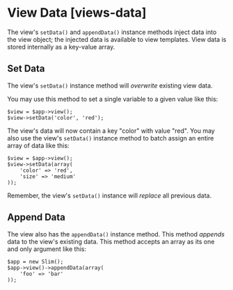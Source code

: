 # View Data [views-data] #

The view's `setData()` and `appendData()` instance methods inject data into the view object; the injected data is available to view templates. View data is stored internally as a key-value array.

## Set Data ##

The view's `setData()` instance method will _overwrite_ existing view data.

You may use this method to set a single variable to a given value like this:

    $view = $app->view();
    $view->setData('color', 'red');

The view's data will now contain a key "color" with value "red". You may also use the view's `setData()` instance method to batch assign an entire array of data like this:

    $view = $app->view();
    $view->setData(array(
        'color' => 'red',
        'size' => 'medium'
    ));

Remember, the view's `setData()` instance will _replace_ all previous data.

## Append Data ##

The view also has the `appendData()` instance method. This method _appends_ data to the view's existing data. This method accepts an array as its one and only argument like this:

    $app = new Slim();
    $app->view()->appendData(array(
        'foo' => 'bar'
    ));